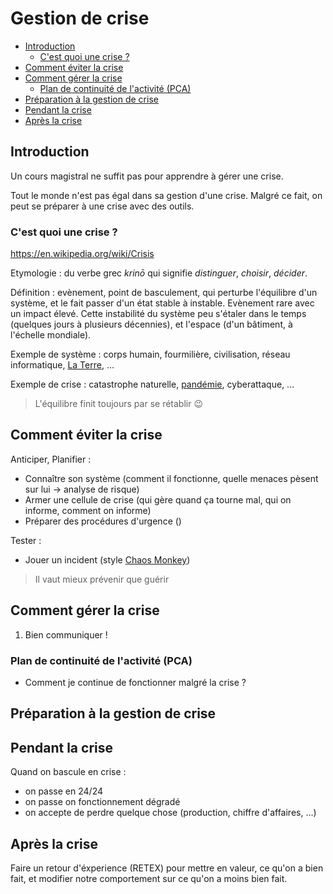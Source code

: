 # Gestion de crise

- [Introduction](#introduction)
  - [C'est quoi une crise ?](#cest-quoi-une-crise-)
- [Comment éviter la crise](#comment-éviter-la-crise)
- [Comment gérer la crise](#comment-gérer-la-crise)
  - [Plan de continuité de l'activité (PCA)](#plan-de-continuité-de-lactivité-pca)
- [Préparation à la gestion de crise](#préparation-à-la-gestion-de-crise)
- [Pendant la crise](#pendant-la-crise)
- [Après la crise](#après-la-crise)

## Introduction

Un cours magistral ne suffit pas pour apprendre à gérer une crise.

Tout le monde n'est pas égal dans sa gestion d'une crise. Malgré ce fait, on peut se préparer à une crise avec des outils.

### C'est quoi une crise ?

https://en.wikipedia.org/wiki/Crisis

Etymologie : du verbe grec *krinō* qui signifie *distinguer*, *choisir*, *décider*.

Définition : evènement, point de basculement, qui perturbe l'équilibre d'un système, et le fait passer d'un état stable à instable. Evènement rare avec un impact élevé.
Cette instabilité du système peu s'étaler dans le temps (quelques jours à plusieurs décennies), et l'espace (d'un bâtiment, à l'échelle mondiale).

Exemple de système : corps humain, fourmilière, civilisation, réseau informatique, [La Terre](https://en.wikipedia.org/wiki/Gaia_hypothesis), ...

Exemple de crise : catastrophe naturelle, [pandémie](https://isthevirusover.com/), cyberattaque, ...

> L'équilibre finit toujours par se rétablir 😉

## Comment éviter la crise

Anticiper, Planifier :
- Connaître son système (comment il fonctionne, quelle menaces pèsent sur lui -> analyse de risque)
- Armer une cellule de crise (qui gère quand ça tourne mal, qui on informe, comment on informe)
- Préparer des procédures d'urgence ()

Tester :
- Jouer un incident (style [Chaos Monkey](https://www.gremlin.com/chaos-monkey/))

> Il vaut mieux prévenir que guérir

## Comment gérer la crise

1. Bien communiquer !

### Plan de continuité de l'activité (PCA)

- Comment je continue de fonctionner malgré la crise ?

## Préparation à la gestion de crise

## Pendant la crise

Quand on bascule en crise :
- on passe en 24/24
- on passe on fonctionnement dégradé
- on accepte de perdre quelque chose (production, chiffre d'affaires, ...)

## Après la crise

Faire un retour d'éxperience (RETEX) pour mettre en valeur, ce qu'on a bien fait, et modifier notre comportement sur ce qu'on a moins bien fait.

